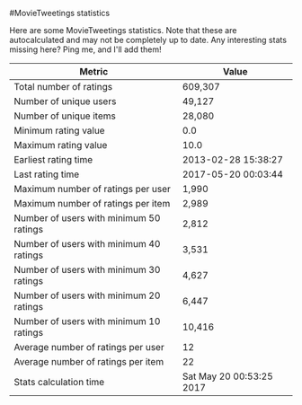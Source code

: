 #MovieTweetings statistics

Here are some MovieTweetings statistics. Note that these are autocalculated and may not be completely up to date. Any interesting stats missing here? Ping me, and I'll add them!

Metric | Value
--- | ---
Total number of ratings                 | 609,307
Number of unique users                  | 49,127
Number of unique items                  | 28,080
Minimum rating value                    | 0.0
Maximum rating value                    | 10.0
Earliest rating time                    | 2013-02-28 15:38:27
Last rating time                        | 2017-05-20 00:03:44
Maximum number of ratings per user      | 1,990
Maximum number of ratings per item      | 2,989
Number of users with minimum 50 ratings | 2,812
Number of users with minimum 40 ratings | 3,531
Number of users with minimum 30 ratings | 4,627
Number of users with minimum 20 ratings | 6,447
Number of users with minimum 10 ratings | 10,416
Average number of ratings per user      | 12
Average number of ratings per item      | 22
Stats calculation time                  | Sat May 20 00:53:25 2017

